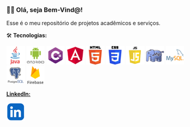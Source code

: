 ### :raising_hand_man: Olá, seja Bem-Vind@!

Esse é o meu repositório de projetos acadêmicos e serviços.

:hammer_and_wrench: **Tecnologias:**

<a href="https://github.com/josegustavo312/java-curso-jsp"><img alt="Java" title="Java" width="48" src="./README/java.png"/></a>
<a href="https://github.com/josegustavo312/android-Organizze"><img alt="Android" title="Android" width="48" src="./README/android.png"/></a>
<a href="https://github.com/josegustavo312/ete-pi03-c"><img alt="C" title="C#" width="48" src="./README/c.png"/></a>
<a href="https://github.com/josegustavo312/angular-course-advanced"><img alt="Angular" title="Angular" width="48" src="./README/angular.png"/></a>
<a href="https://github.com/josegustavo312/angular-course-manager"><img alt="HTML" title="HTML" width="48" src="./README/html.png"/></a>
<a href="https://github.com/josegustavo312/javascript-portal-nazareno"><img alt="CSS" title="CSS" width="48" src="./README/css.png"/></a>
<a href="https://github.com/josegustavo312/javascript-snack-delivery"><img alt="JavaScript" title="JavaScript" width="48" src="./README/js.png"/></a>
<a href="https://github.com/josegustavo312/ete-pi03-php"><img alt="PHP" title="PHP" width="48" src="./README/php.png"/></a>
<a href="https://github.com/josegustavo312/ete-pi02-java-ee"><img alt="MySQL" title="MySQL" width="48" src="./README/mysql.png"/></a>
<a href="https://github.com/josegustavo312/java-curso-jsp"><img alt="PostgreSQL" title="PostgreSQL" width="48" src="./README/postgresql.png"/></a>
<a href="https://github.com/josegustavo312/android-Organizze"><img alt="Firebase" title="Firebase" width="48" src="./README/firebase.png"/></a>

[**LinkedIn:**](https://www.linkedin.com/in/jose-gustavo312/)

<a href="https://www.linkedin.com/in/jose-gustavo312/"><img alt="Gustavo LinkedIn" title="Gustavo LinkedIn" width="48" height="auto" src="./README/linkedin.png"/></a>